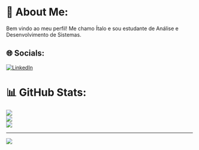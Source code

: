 # 💫 About Me:
Bem vindo ao meu perfil!
Me chamo Ítalo e sou estudante de Análise e Desenvolvimento de Sistemas.


## 🌐 Socials:
[![LinkedIn](https://img.shields.io/badge/LinkedIn-%230077B5.svg?logo=linkedin&logoColor=white)](https://linkedin.com/in/www.linkedin.com/in/ítalo-melo-94600028b) 
# 📊 GitHub Stats:
![](https://github-readme-stats.vercel.app/api?username=italobalm&theme=radical&hide_border=false&include_all_commits=false&count_private=false)<br/>
![](https://github-readme-streak-stats.herokuapp.com/?user=italobalm&theme=radical&hide_border=false)<br/>
![](https://github-readme-stats.vercel.app/api/top-langs/?username=italobalm&theme=radical&hide_border=false&include_all_commits=false&count_private=false&layout=compact)

---
[![](https://visitcount.itsvg.in/api?id=italobalm&icon=0&color=0)](https://visitcount.itsvg.in)

<!-- Proudly created with GPRM ( https://gprm.itsvg.in ) -->
